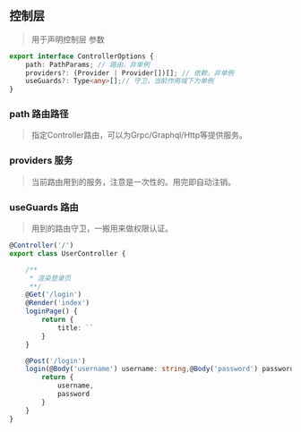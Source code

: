 ## 控制层
> 用于声明控制层
参数
```ts
export interface ControllerOptions {
    path: PathParams; // 路由，非单例
    providers?: (Provider | Provider[])[]; // 依赖，非单例
    useGuards?: Type<any>[];// 守卫，当前作用域下为单例
}
```

### path 路由路径
> 指定Controller路由，可以为Grpc/Graphql/Http等提供服务。

### providers 服务
> 当前路由用到的服务，注意是一次性的。用完即自动注销。

### useGuards 路由
> 用到的路由守卫，一搬用来做权限认证。


```ts
@Controller('/')
export class UserController {

    /**
     * 渲染登录页
     **/
    @Get('/login')
    @Render('index')
    loginPage() {
        return {
            title: ``
        }
    }

    @Post('/login')
    login(@Body('username') username: string,@Body('password') password: string){
        return {
            username,
            password
        }
    }
}
```